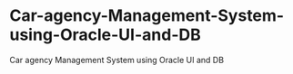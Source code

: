 # Car-agency-Management-System-using-Oracle-UI-and-DB
Car agency Management System using Oracle UI and DB
